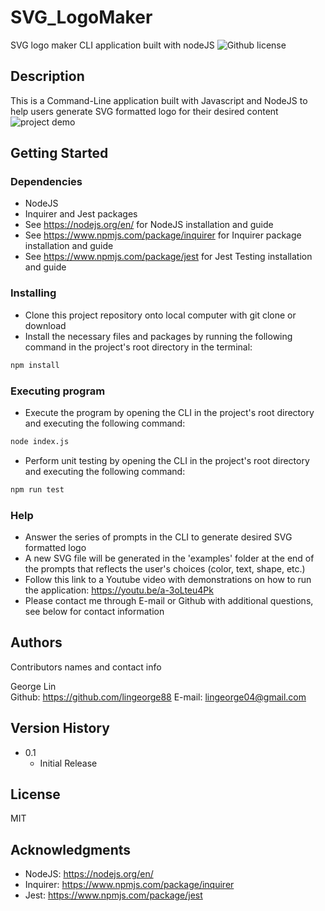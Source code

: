 # SVG_LogoMaker
SVG logo maker CLI application built with nodeJS 
![Github license](https://img.shields.io/badge/license-MIT-blue.svg)
## Description

This is a Command-Line application built with Javascript and NodeJS to help users generate SVG formatted logo for their desired content
![project demo](./demogif/SVG%20logo%20maker%20tutorial.gif)


## Getting Started

### Dependencies

* NodeJS
* Inquirer and Jest packages
* See https://nodejs.org/en/ for NodeJS installation and guide
* See https://www.npmjs.com/package/inquirer for Inquirer package installation and guide
* See https://www.npmjs.com/package/jest for Jest Testing installation and guide

### Installing

* Clone this project repository onto local computer with git clone or download
* Install the necessary files and packages by running the following command in the project's root directory in the terminal:
```bash
npm install
```

### Executing program
* Execute the program by opening the CLI in the project's root directory and executing the following command:
```bash
node index.js
```
* Perform unit testing by opening the CLI in the project's root directory and executing the following command:
```bash
npm run test
```
### Help
* Answer the series of prompts in the CLI to generate desired SVG formatted logo
* A new SVG file will be generated in the 'examples' folder at the end of the prompts that reflects the user's choices (color, text, shape, etc.)
* Follow this link to a Youtube video with demonstrations on how to run the application: https://youtu.be/a-3oLteu4Pk
* Please contact me through E-mail or Github with additional questions, see below for contact information

## Authors

Contributors names and contact info

George Lin  
Github: https://github.com/lingeorge88
E-mail: lingeorge04@gmail.com
## Version History

* 0.1
    * Initial Release

## License
MIT

## Acknowledgments
* NodeJS: https://nodejs.org/en/
* Inquirer: https://www.npmjs.com/package/inquirer
* Jest: https://www.npmjs.com/package/jest
